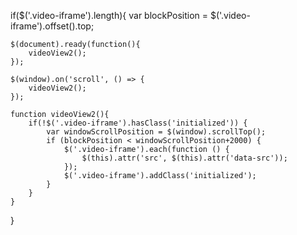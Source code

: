 if($('.video-iframe').length){
	var blockPosition = $('.video-iframe').offset().top;


	$(document).ready(function(){
		videoView2();
	});

	$(window).on('scroll', () => {
		videoView2();
	});

	function videoView2(){
		if(!$('.video-iframe').hasClass('initialized')) {
			var windowScrollPosition = $(window).scrollTop();
			if (blockPosition < windowScrollPosition+2000) {
				$('.video-iframe').each(function () {
					$(this).attr('src', $(this).attr('data-src'));
				});
				$('.video-iframe').addClass('initialized');
			}
		}
	}
}
